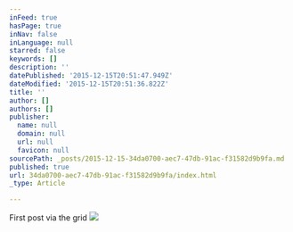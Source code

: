 ```yaml
---
inFeed: true
hasPage: true
inNav: false
inLanguage: null
starred: false
keywords: []
description: ''
datePublished: '2015-12-15T20:51:47.949Z'
dateModified: '2015-12-15T20:51:36.822Z'
title: ''
author: []
authors: []
publisher:
  name: null
  domain: null
  url: null
  favicon: null
sourcePath: _posts/2015-12-15-34da0700-aec7-47db-91ac-f31582d9b9fa.md
published: true
url: 34da0700-aec7-47db-91ac-f31582d9b9fa/index.html
_type: Article

---
```

First post via the grid
![](https://the-grid-user-content.s3-us-west-2.amazonaws.com/44193f61-5c42-4c5b-a17d-9bbbbbf7b930.jpg)